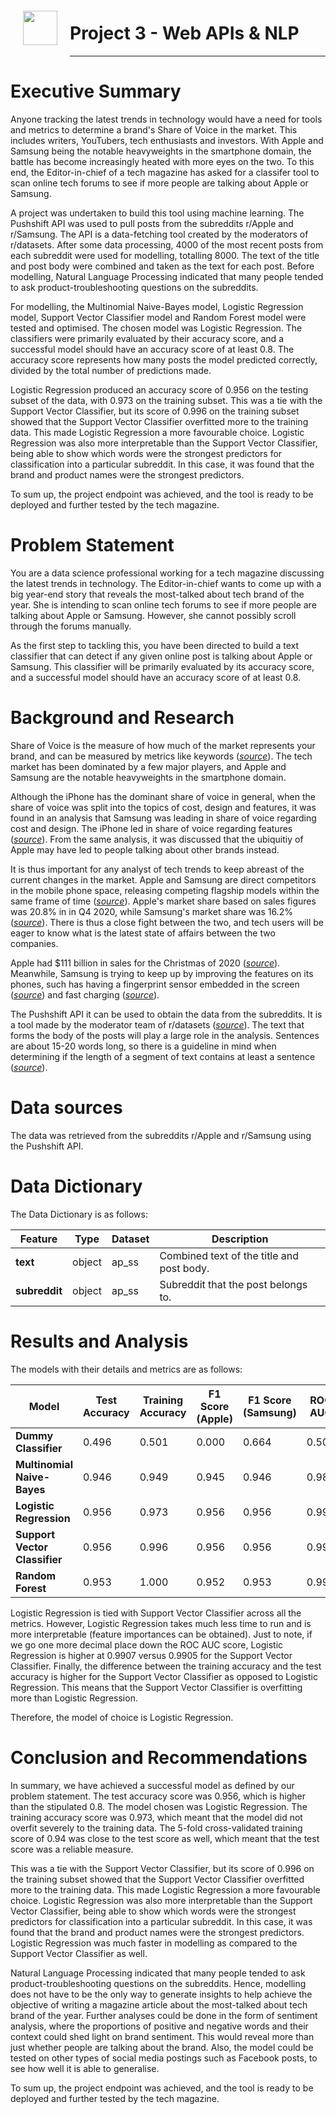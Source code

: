 <img src="http://imgur.com/1ZcRyrc.png" style="float: left; margin: 20px; height: 55px">

# Project 3 - Web APIs & NLP

--- 

# Executive Summary

Anyone tracking the latest trends in technology would have a need for tools and metrics to determine a brand's Share of Voice in the market. This includes writers, YouTubers, tech enthusiasts and investors. With Apple and Samsung being the notable heavyweights in the smartphone domain, the battle has become increasingly heated with more eyes on the two. To this end, the Editor-in-chief of a tech magazine has asked for a classifer tool to scan online tech forums to see if more people are talking about Apple or Samsung.

A project was undertaken to build this tool using machine learning. The Pushshift API was used to pull posts from the subreddits r/Apple and r/Samsung. The API is a data-fetching tool created by the moderators of r/datasets. After some data processing, 4000 of the most recent posts from each subreddit were used for modelling, totalling 8000. The text of the title and post body were combined and taken as the text for each post. Before modelling, Natural Language Processing indicated that many people tended to ask product-troubleshooting questions on the subreddits.

For modelling, the Multinomial Naive-Bayes model, Logistic Regression model, Support Vector Classifier model and Random Forest model were tested and optimised. The chosen model was Logistic Regression. The classifiers were primarily evaluated by their accuracy score, and a successful model should have an accuracy score of at least 0.8. The accuracy score represents how many posts the model predicted correctly, divided by the total number of predictions made.

Logistic Regression produced an accuracy score of 0.956 on the testing subset of the data, with 0.973 on the training subset. This was a tie with the Support Vector Classifier, but its score of 0.996 on the training subset showed that the Support Vector Classifier overfitted more to the training data. This made Logistic Regression a more favourable choice. Logistic Regression was also more interpretable than the Support Vector Classifier, being able to show which words were the strongest predictors for classification into a particular subreddit. In this case, it was found that the brand and product names were the strongest predictors.

To sum up, the project endpoint was achieved, and the tool is ready to be deployed and further tested by the tech magazine.

# Problem Statement

You are a data science professional working for a tech magazine discussing the latest trends in technology. The Editor-in-chief wants to come up with a big year-end story that reveals the most-talked about tech brand of the year. She is intending to scan online tech forums to see if more people are talking about Apple or Samsung. However, she cannot possibly scroll through the forums manually.

As the first step to tackling this, you have been directed to build a text classifier that can detect if any given online post is talking about Apple or Samsung. This classifier will be primarily evaluated by its accuracy score, and a successful model should have an accuracy score of at least 0.8.

# Background and Research

Share of Voice is the measure of how much of the market represents your brand, and can be measured by metrics like keywords ([*source*](https://sproutsocial.com/glossary/share-of-voice)). The tech market has been dominated by a few major players, and Apple and Samsung are the notable heavyweights in the smartphone domain. 

Although the iPhone has the dominant share of voice in general, when the share of voice was split into the topics of cost, design and features, it was found in an analysis that Samsung was leading in share of voice regarding cost and design. The iPhone led in share of voice regarding features ([*source*](https://hottopics.ht/9526/iphone-losing-smartphones-share-of-voice-war/)). From the same analysis, it was discussed that the ubiquitiy of Apple may have led to people talking about other brands instead. 

It is thus important for any analyst of tech trends to keep abreast of the current changes in the market. Apple and Samsung are direct competitors in the mobile phone space, releasing competing flagship models within the same frame of time ([*source*](https://www.which.co.uk/reviews/mobile-phones/article/apple-iphone-vs-samsung-galaxy-mobile-phones-aZL5V5m4UGbw)). Apple's market share based on sales figures was 20.8% in in Q4 2020, while Samsung's market share was 16.2% ([*source*](https://www.zdnet.com/article/apple-vs-samsung-who-makes-a-better-smartphone/)). There is thus a close fight between the two, and tech users will be eager to know what is the latest state of affairs between the two companies. 

Apple had $111 billion in sales for the Christmas of 2020 ([*source*](https://www.bbc.com/news/business-55835504)). Meanwhile, Samsung is trying to keep up by improving the features on its phones, such has having a fingerprint sensor embedded in the screen ([*source*](https://www.businessinsider.com/samsung-galaxy-s20-ultra-apple-iphone-11-features-specs-camera-2020-2#higher-resolution-camera-sensors-3)) and fast charging ([*source*](https://www.samsung.com/us/support/answer/ANS00062589/)). 

The Pushshift API it can be used to obtain the data from the subreddits. It is a tool made by the moderator team of r/datasets ([*source*](https://github.com/pushshift/api)). The text that forms the body of the posts will play a large role in the analysis. Sentences are about 15-20 words long, so there is a guideline in mind when determining if the length of a segment of text contains at least a sentence ([*source*](https://techcomm.nz/Story?Action=View&Story_id=106)).

# Data sources

The data was retrieved from the subreddits r/Apple and r/Samsung using the Pushshift API.

# Data Dictionary

The Data Dictionary is as follows:

|Feature|Type|Dataset|Description|
|---|---|---|---|
|**text**|object|ap_ss|Combined text of the title and post body.|
|**subreddit**|object|ap_ss|Subreddit that the post belongs to.|

# Results and Analysis

The models with their details and metrics are as follows:

|Model|Test Accuracy|Training Accuracy|F1 Score (Apple)|F1 Score (Samsung)|ROC AUC|Vectorization|
|---|---|---|---|---|---|---|
|**Dummy Classifier**|0.496|0.501|0.000|0.664|0.500|Count|
|**Multinomial Naive-Bayes**|0.946|0.949|0.945|0.946|0.984|Count|
|**Logistic Regression**|0.956|0.973|0.956|0.956|0.991|TFIDF|
|**Support Vector Classifier**|0.956|0.996|0.956|0.956|0.991|TFIDF|
|**Random Forest**|0.953|1.000|0.952|0.953|0.990|TFIDF|

Logistic Regression is tied with Support Vector Classifier across all the metrics. However, Logistic Regression takes much less time to run and is more interpretable (feature importances can be obtained). Just to note, if we go one more decimal place down the ROC AUC score, Logistic Regression is higher at 0.9907 versus 0.9905 for the Support Vector Classifier. Finally, the difference between the training accuracy and the test accuracy is higher for the Support Vector Classifier as opposed to Logistic Regression. This means that the Support Vector Classifier is overfitting more than Logistic Regression. 

Therefore, the model of choice is Logistic Regression.

# Conclusion and Recommendations

In summary, we have achieved a successful model as defined by our problem statement. The test accuracy score was 0.956, which is higher than the stipulated 0.8. The model chosen was Logistic Regression. The training accuracy score was 0.973, which meant that the model did not overfit severely to the training data. The 5-fold cross-validated training score of 0.94 was close to the test score as well, which meant that the test score was a reliable measure.

This was a tie with the Support Vector Classifier, but its score of 0.996 on the training subset showed that the Support Vector Classifier overfitted more to the training data. This made Logistic Regression a more favourable choice. Logistic Regression was also more interpretable than the Support Vector Classifier, being able to show which words were the strongest predictors for classification into a particular subreddit. In this case, it was found that the brand and product names were the strongest predictors. Logistic Regression was much faster in modelling as compared to the Support Vector Classifier as well.

Natural Language Processing indicated that many people tended to ask product-troubleshooting questions on the subreddits. Hence, modelling does not have to be the only way to generate insights to help achieve the objective of writing a magazine article about the most-talked about tech brand of the year. Further analyses could be done in the form of sentiment analysis, where the proportions of positive and negative words and their context could shed light on brand sentiment. This would reveal more than just whether people are talking about the brand. Also, the model could be tested on other types of social media postings such as Facebook posts, to see how well it is able to generalise.

To sum up, the project endpoint was achieved, and the tool is ready to be deployed and further tested by the tech magazine.